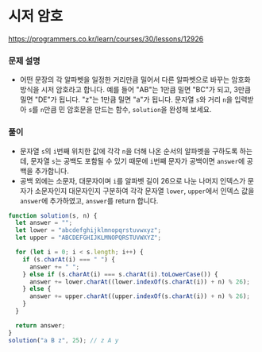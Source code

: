 # 시저 암호

https://programmers.co.kr/learn/courses/30/lessons/12926

### 문제 설명

- 어떤 문장의 각 알파벳을 일정한 거리만큼 밀어서 다른 알파벳으로 바꾸는 암호화 방식을 시저 암호라고 합니다. 예를 들어 "AB"는 1만큼 밀면 "BC"가 되고, 3만큼 밀면 "DE"가 됩니다. "z"는 1만큼 밀면 "a"가 됩니다. 문자열 `s`와 거리 `n`을 입력받아 `s`를 `n`만큼 민 암호문을 만드는 함수, `solution`을 완성해 보세요.

### 풀이

- 문자열 `s`의 `i`번째 위치한 값에 각각 `n`을 더해 나온 순서의 알파벳을 구하도록 하는데, 문자열 `s`는 공백도 포함될 수 있기 때문에 `i`번째 문자가 공백이면 `answer`에 공백을 추가합니다.
- 공백 외에는 소문자, 대문자이며 `i`를 알파벳 길이 26으로 나눈 나머지 인덱스가 문자가 소문자인지 대문자인지 구분하여 각각 문자열 `lower`, `upper`에서 인덱스 값을 `answer`에 추가하였고, `answer`를 return 합니다.

```javascript
function solution(s, n) {
  let answer = "";
  let lower = "abcdefghijklmnopqrstuvwxyz";
  let upper = "ABCDEFGHIJKLMNOPQRSTUVWXYZ";

  for (let i = 0; i < s.length; i++) {
    if (s.charAt(i) === " ") {
      answer += " ";
    } else if (s.charAt(i) === s.charAt(i).toLowerCase()) {
      answer += lower.charAt((lower.indexOf(s.charAt(i)) + n) % 26);
    } else {
      answer += upper.charAt((upper.indexOf(s.charAt(i)) + n) % 26);
    }
  }

  return answer;
}
solution("a B z", 25); // z A y
```
